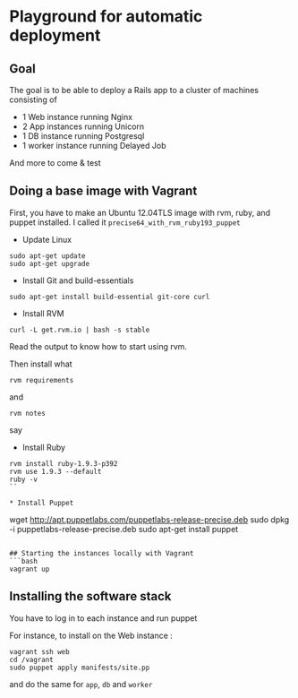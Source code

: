 # Playground for automatic deployment

## Goal
The goal is to be able to deploy a Rails app to a cluster of machines consisting of
- 1 Web instance running Nginx
- 2 App instances running Unicorn
- 1 DB instance running Postgresql
- 1 worker instance running Delayed Job

And more to come & test

## Doing a base image with Vagrant

First, you have to make an Ubuntu 12.04TLS image with rvm, ruby, and puppet installed.
I called it `precise64_with_rvm_ruby193_puppet`

* Update Linux
```
sudo apt-get update
sudo apt-get upgrade
```

* Install Git and build-essentials
```
sudo apt-get install build-essential git-core curl
```

* Install RVM
```
curl -L get.rvm.io | bash -s stable
```

Read the output to know how to start using rvm.

Then install what 
```
rvm requirements
```
and 
```
rvm notes
```
say

* Install Ruby
```
rvm install ruby-1.9.3-p392
rvm use 1.9.3 --default
ruby -v
``

* Install Puppet

```
wget http://apt.puppetlabs.com/puppetlabs-release-precise.deb
sudo dpkg -i puppetlabs-release-precise.deb
sudo apt-get install puppet
```

## Starting the instances locally with Vagrant
```bash
vagrant up
```

## Installing the software stack
You have to log in to each instance and run puppet

For instance, to install on the Web instance :

```
vagrant ssh web
cd /vagrant
sudo puppet apply manifests/site.pp
```

and do the same for `app`, `db` and `worker`